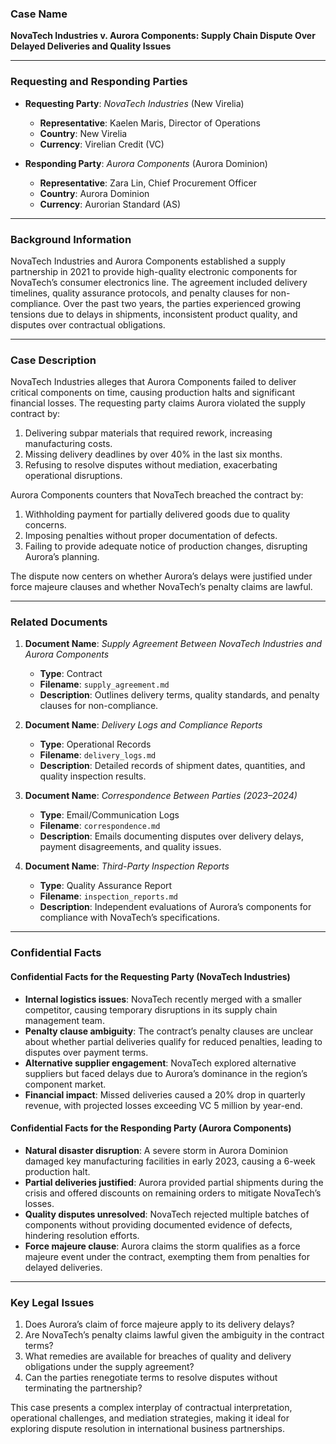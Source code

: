 

### **Case Name**  
**NovaTech Industries v. Aurora Components: Supply Chain Dispute Over Delayed Deliveries and Quality Issues**

---

### **Requesting and Responding Parties**  
- **Requesting Party**: *NovaTech Industries* (New Virelia)  
  - **Representative**: Kaelen Maris, Director of Operations  
  - **Country**: New Virelia  
  - **Currency**: Virelian Credit (VC)  

- **Responding Party**: *Aurora Components* (Aurora Dominion)  
  - **Representative**: Zara Lin, Chief Procurement Officer  
  - **Country**: Aurora Dominion  
  - **Currency**: Aurorian Standard (AS)  

---

### **Background Information**  
NovaTech Industries and Aurora Components established a supply partnership in 2021 to provide high-quality electronic components for NovaTech’s consumer electronics line. The agreement included delivery timelines, quality assurance protocols, and penalty clauses for non-compliance. Over the past two years, the parties experienced growing tensions due to delays in shipments, inconsistent product quality, and disputes over contractual obligations.  

---

### **Case Description**  
NovaTech Industries alleges that Aurora Components failed to deliver critical components on time, causing production halts and significant financial losses. The requesting party claims Aurora violated the supply contract by:  
1. Delivering subpar materials that required rework, increasing manufacturing costs.  
2. Missing delivery deadlines by over 40% in the last six months.  
3. Refusing to resolve disputes without mediation, exacerbating operational disruptions.  

Aurora Components counters that NovaTech breached the contract by:  
1. Withholding payment for partially delivered goods due to quality concerns.  
2. Imposing penalties without proper documentation of defects.  
3. Failing to provide adequate notice of production changes, disrupting Aurora’s planning.  

The dispute now centers on whether Aurora’s delays were justified under force majeure clauses and whether NovaTech’s penalty claims are lawful.  

---

### **Related Documents**  
1. **Document Name**: *Supply Agreement Between NovaTech Industries and Aurora Components*  
   - **Type**: Contract  
   - **Filename**: `supply_agreement.md`  
   - **Description**: Outlines delivery terms, quality standards, and penalty clauses for non-compliance.  

2. **Document Name**: *Delivery Logs and Compliance Reports*  
   - **Type**: Operational Records  
   - **Filename**: `delivery_logs.md`  
   - **Description**: Detailed records of shipment dates, quantities, and quality inspection results.  

3. **Document Name**: *Correspondence Between Parties (2023–2024)*  
   - **Type**: Email/Communication Logs  
   - **Filename**: `correspondence.md`  
   - **Description**: Emails documenting disputes over delivery delays, payment disagreements, and quality issues.  

4. **Document Name**: *Third-Party Inspection Reports*  
   - **Type**: Quality Assurance Report  
   - **Filename**: `inspection_reports.md`  
   - **Description**: Independent evaluations of Aurora’s components for compliance with NovaTech’s specifications.  

---

### **Confidential Facts**  
#### **Confidential Facts for the Requesting Party (NovaTech Industries)**  
- **Internal logistics issues**: NovaTech recently merged with a smaller competitor, causing temporary disruptions in its supply chain management team.  
- **Penalty clause ambiguity**: The contract’s penalty clauses are unclear about whether partial deliveries qualify for reduced penalties, leading to disputes over payment terms.  
- **Alternative supplier engagement**: NovaTech explored alternative suppliers but faced delays due to Aurora’s dominance in the region’s component market.  
- **Financial impact**: Missed deliveries caused a 20% drop in quarterly revenue, with projected losses exceeding VC 5 million by year-end.  

#### **Confidential Facts for the Responding Party (Aurora Components)**  
- **Natural disaster disruption**: A severe storm in Aurora Dominion damaged key manufacturing facilities in early 2023, causing a 6-week production halt.  
- **Partial deliveries justified**: Aurora provided partial shipments during the crisis and offered discounts on remaining orders to mitigate NovaTech’s losses.  
- **Quality disputes unresolved**: NovaTech rejected multiple batches of components without providing documented evidence of defects, hindering resolution efforts.  
- **Force majeure clause**: Aurora claims the storm qualifies as a force majeure event under the contract, exempting them from penalties for delayed deliveries.  

---

### **Key Legal Issues**  
1. Does Aurora’s claim of force majeure apply to its delivery delays?  
2. Are NovaTech’s penalty claims lawful given the ambiguity in the contract terms?  
3. What remedies are available for breaches of quality and delivery obligations under the supply agreement?  
4. Can the parties renegotiate terms to resolve disputes without terminating the partnership?  

This case presents a complex interplay of contractual interpretation, operational challenges, and mediation strategies, making it ideal for exploring dispute resolution in international business partnerships.